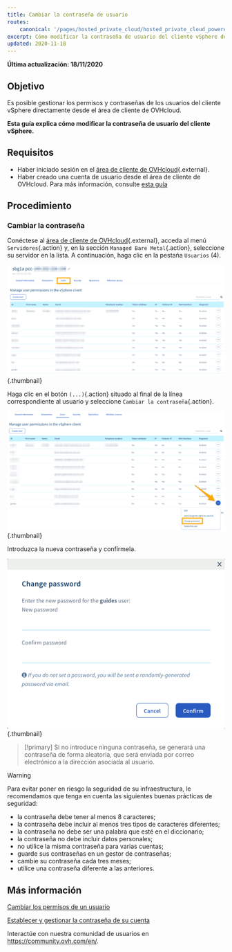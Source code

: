```yaml
---
title: Cambiar la contraseña de usuario
routes:
    canonical: '/pages/hosted_private_cloud/hosted_private_cloud_powered_by_vmware/changement_du_mot_de_passe_utilisateur'
excerpt: Cómo modificar la contraseña de usuario del cliente vSphere desde el área de cliente de OVHcloud
updated: 2020-11-18
---
```


**Última actualización: 18/11/2020**
 
## Objetivo

Es posible gestionar los permisos y contraseñas de los usuarios del cliente vSphere directamente desde el área de cliente de OVHcloud.

**Esta guía explica cómo modificar la contraseña de usuario del cliente vSphere.**

## Requisitos

- Haber iniciado sesión en el [área de cliente de OVHcloud](https://ca.ovh.com/auth/?action=gotomanager&from=https://www.ovh.com/world/&ovhSubsidiary=ws){.external}.
- Haber creado una cuenta de usuario desde el área de cliente de OVHcloud. Para más información, consulte [esta guía](/pages/bare_metal_cloud/managed_bare_metal/manager-ovhcloud#usuarios)

## Procedimiento

### Cambiar la contraseña

Conéctese al [área de cliente de OVHcloud](https://ca.ovh.com/auth/?action=gotomanager&from=https://www.ovh.com/world/&ovhSubsidiary=ws){.external}, acceda al menú `Servidores`{.action} y, en la sección `Managed Bare Metal`{.action}, seleccione su servidor en la lista. A continuación, haga clic en la pestaña `Usuarios` (4).

![acceso área de cliente](images/userpassword1.png){.thumbnail}

Haga clic en el botón `(...)`{.action} situado al final de la línea correspondiente al usuario y seleccione `Cambiar la contraseña`{.action}.

![cambiar la contraseña](images/userpassword2.png){.thumbnail}

Introduzca la nueva contraseña y confírmela.

![cambiar la contraseña](images/userpassword3.png){.thumbnail}

> [!primary]
> Si no introduce ninguna contraseña, se generará una contraseña de forma aleatoria, que será enviada por correo electrónico a la dirección asociada al usuario.
> 


> [!warning]
>
>Para evitar poner en riesgo la seguridad de su infraestructura, le recomendamos que tenga en cuenta las siguientes buenas prácticas de seguridad:
>
> - la contraseña debe tener al menos 8 caracteres;
> - la contraseña debe incluir al menos tres tipos de caracteres diferentes;
> - la contraseña no debe ser una palabra que esté en el diccionario;
> - la contraseña no debe incluir datos personales;
> - no utilice la misma contraseña para varias cuentas;
> - guarde sus contraseñas en un gestor de contraseñas;
> - cambie su contraseña cada tres meses;
> - utilice una contraseña diferente a las anteriores.
>

## Más información

[Cambiar los permisos de un usuario](/pages/bare_metal_cloud/managed_bare_metal/change-user-rights)

[Establecer y gestionar la contraseña de su cuenta](/pages/account_and_service_management/account_information/manage-ovh-password)

Interactúe con nuestra comunidad de usuarios en <https://community.ovh.com/en/>.
